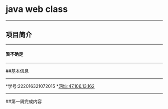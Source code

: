 # java web class
___
## 项目简介
___
#### 暂不确定
___
##基本信息
___
*学号:222016321072015
*[网址:47.106.13.162](http://47.106.13.162.com)
___
##第一周完成内容
